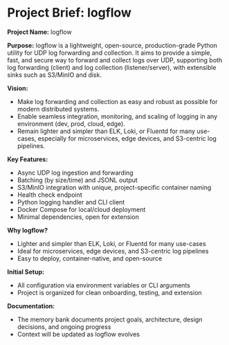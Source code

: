 # Project Brief: logflow

**Project Name:** logflow

**Purpose:**
logflow is a lightweight, open-source, production-grade Python utility for UDP log forwarding and collection. It aims to provide a simple, fast, and secure way to forward and collect logs over UDP, supporting both log forwarding (client) and log collection (listener/server), with extensible sinks such as S3/MinIO and disk.

**Vision:**
- Make log forwarding and collection as easy and robust as possible for modern distributed systems.
- Enable seamless integration, monitoring, and scaling of logging in any environment (dev, prod, cloud, edge).
- Remain lighter and simpler than ELK, Loki, or Fluentd for many use-cases, especially for microservices, edge devices, and S3-centric log pipelines.

**Key Features:**
- Async UDP log ingestion and forwarding
- Batching (by size/time) and JSONL output
- S3/MinIO integration with unique, project-specific container naming
- Health check endpoint
- Python logging handler and CLI client
- Docker Compose for local/cloud deployment
- Minimal dependencies, open for extension

**Why logflow?**
- Lighter and simpler than ELK, Loki, or Fluentd for many use-cases
- Ideal for microservices, edge devices, and S3-centric log pipelines
- Easy to deploy, container-native, and open-source

**Initial Setup:**
- All configuration via environment variables or CLI arguments
- Project is organized for clean onboarding, testing, and extension

**Documentation:**
- The memory bank documents project goals, architecture, design decisions, and ongoing progress
- Context will be updated as logflow evolves
